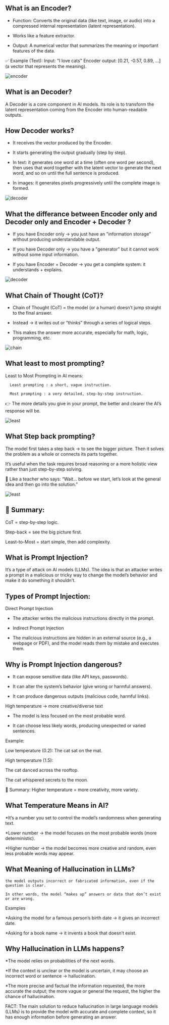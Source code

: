 ## What is an Encoder?
  * Function: Converts the original data (like text, image, or audio) into a compressed internal representation (latent representation).

  * Works like a feature extractor.

  * Output: A numerical vector that summarizes the meaning or important features of the data.

✅ Example (Text):
    Input: "I love cats"
    Encoder output: [0.21, -0.57, 0.89, ...] (a vector that represents the meaning).


  ![encoder](../images/encoder.png)

## What is an Decoder?
A Decoder is a core component in AI models. Its role is to transform the latent representation coming from the Encoder into human-readable outputs.

## How Decoder works?

  * It receives the vector produced by the Encoder.

  * It starts generating the output gradually (step by step).

  * In text: it generates one word at a time (often one word per second), then uses that word together with the latent vector to generate the next word, and so on until the full sentence is produced.

  * In images: it generates pixels progressively until the complete image is formed.


  ![decoder](../images/decoder.png)


## What the differance between Encoder only and Decoder only and Encoder + Decoder ?
   * If you have Encoder only → you just have an "information storage" without producing understandable output.

   * If you have Decoder only → you have a "generator" but it cannot work without some input information.

   * If you have Encoder + Decoder → you get a complete system: it understands + explains.


   ![decoder](../images/en_de.png)

## What Chain of Thought (CoT)?

   * Chain of Thought (CoT) = the model (or a human) doesn’t jump straight to the final answer.

   * Instead → it writes out or “thinks” through a series of logical steps.

   * This makes the answer more accurate, especially for math, logic, programming, etc.


   ![chain](../images/chain.png)

## What least to most prompting?

 Least to Most Prompting in AI means:

      Least prompting : a short, vague instruction.

      Most prompting : a very detailed, step-by-step instruction.

👉 The more details you give in your prompt, the better and clearer the AI’s response will be.


 ![least](../images/least_most.png)


## What Step back prompting?

The model first takes a step back → to see the bigger picture.
Then it solves the problem as a whole or connects its parts together.

It’s useful when the task requires broad reasoning or a more holistic view rather than just step-by-step solving.

🔹 Like a teacher who says: “Wait… before we start, let’s look at the general idea and then go into the solution.”



 ![least](../images/step_back.png)

## 🔑 Summary:

CoT = step-by-step logic.

Step-back = see the big picture first.

Least-to-Most = start simple, then add complexity.


## What is Prompt Injection?

   It’s a type of attack on AI models (LLMs).
   The idea is that an attacker writes a prompt in a malicious or tricky way to change the model’s behavior and make it do something it shouldn’t.

## Types of Prompt Injection:

Direct Prompt Injection

   * The attacker writes the malicious instructions directly in the prompt.

   * Indirect Prompt Injection

   * The malicious instructions are hidden in an external source (e.g., a webpage or PDF), and the model reads them by mistake and executes them.

## Why is Prompt Injection dangerous?

   * It can expose sensitive data (like API keys, passwords).

   * It can alter the system’s behavior (give wrong or harmful answers).

   * It can produce dangerous outputs (malicious code, harmful links).


  High temperature → more creative/diverse text

   * The model is less focused on the most probable word.

   * It can choose less likely words, producing unexpected or varied sentences.

Example:

Low temperature (0.2): The cat sat on the mat.

High temperature (1.5):

The cat danced across the rooftop.

The cat whispered secrets to the moon.

🔹 Summary: Higher temperature = more creativity, more variety.

## What Temperature Means in AI?

   *It’s a number you set to control the model’s randomness when generating text.

   *Lower number → the model focuses on the most probable words (more deterministic).

   *Higher number → the model becomes more creative and random, even less probable words may appear.


## What Meaning of Hallucination in LLMs?

    the model outputs incorrect or fabricated information, even if the question is clear.

    In other words, the model “makes up” answers or data that don’t exist or are wrong.

 Examples

*Asking the model for a famous person’s birth date → it gives an incorrect date.

*Asking for a book name → it invents a book that doesn’t exist.

## Why Hallucination in LLMs happens?

 *The model relies on probabilities of the next words.

 *If the context is unclear or the model is uncertain, it may choose an incorrect word or sentence → hallucination.

 *The more precise and factual the information requested, the more accurate the output; the more vague or general the request, the higher the chance of hallucination.
  

FACT:
  The main solution to reduce hallucination in large language models (LLMs) is to provide the model with accurate and complete context, so it has enough information before generating an answer.








